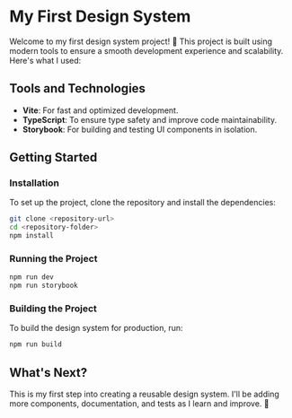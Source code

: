 # My First Design System

Welcome to my first design system project! 🎉 This project is built using modern tools to ensure a smooth development experience and scalability. Here's what I used:

## Tools and Technologies
- **Vite**: For fast and optimized development.
- **TypeScript**: To ensure type safety and improve code maintainability.
- **Storybook**: For building and testing UI components in isolation.

## Getting Started

### Installation
To set up the project, clone the repository and install the dependencies:

```bash
git clone <repository-url>
cd <repository-folder>
npm install
```

### Running the Project

```bash
npm run dev
npm run storybook
```

### Building the Project
To build the design system for production, run:

```bash
npm run build
```

## What's Next?
This is my first step into creating a reusable design system. I'll be adding more components, documentation, and tests as I learn and improve. 🚀